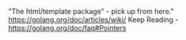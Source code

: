 "The html/template package" - pick up from here."
https://golang.org/doc/articles/wiki/
Keep Reading - https://golang.org/doc/faq#Pointers
